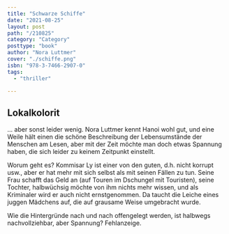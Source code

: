 ```yaml
---
title: "Schwarze Schiffe"
date: "2021-08-25"
layout: post
path: "/210825"
category: "Category"
posttype: "book"
author: "Nora Luttmer"
cover: "./schiffe.png"
isbn: "978-3-7466-2907-0"
tags:
  - "thriller"

---
```

## Lokalkolorit

... aber sonst leider wenig. Nora Luttmer kennt Hanoi wohl gut, und eine Weile hält einen die schöne Beschreibung der Lebensumstände der Menschen am Lesen, aber mit der Zeit möchte man doch etwas Spannung haben, die sich leider zu keinem Zeitpunkt einstellt.

Worum geht es? Kommisar Ly ist einer von den guten, d.h. nicht korrupt usw., aber er hat mehr mit sich selbst als mit seinen Fällen zu tun. Seine Frau schafft das Geld an (auf Touren im Dschungel mit Touristen), seine Tochter, halbwüchsig möchte von ihm nichts mehr wissen, und als Kriminaler wird er auch nicht ernstgenommen. Da taucht die Leiche eines juggen Mädchens auf, die auf grausame Weise umgebracht wurde.

Wie die Hintergründe nach und nach offengelegt werden, ist halbwegs nachvollziehbar, aber Spannung? Fehlanzeige.